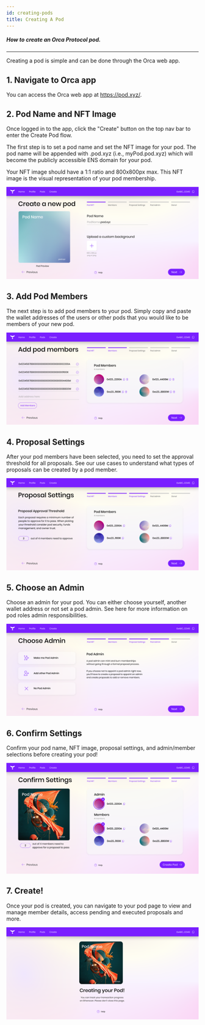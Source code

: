 ```yaml
---
id: creating-pods
title: Creating A Pod
---
```


##### How to create an Orca Protocol pod.
---


Creating a pod is simple and can be done through the Orca web app.

## 1. Navigate to Orca app

You can access the Orca web app at https://pod.xyz/.

## 2. Pod Name and NFT Image
Once logged in to the app, click the "Create" button on the top nav bar to enter the Create Pod flow.

The first step is to set a pod name and set the NFT image for your pod. The pod name will be appended with .pod.xyz (i.e., myPod.pod.xyz) which will become the publicly accessible ENS domain for your pod.

Your NFT image should have a 1:1 ratio and 800x800px max. This NFT image is the visual representation of your pod membership. 

![Create Pod](./img/PodCreate0.png)

## 3. Add Pod Members
The next step is to add pod members to your pod. Simply copy and paste the wallet addresses of the users or other pods that you would like to be members of your new pod.

![Create Pod](./img/PodCreate1.png)

## 4. Proposal Settings
After your pod members have been selected, you need to set the approval threshold for all proposals. 
See our use cases to understand what types of proposals can be created by a pod member.

![Create Pod](./img/PodCreate2.png)

## 5. Choose an Admin
Choose an admin for your pod. You can either choose yourself, another wallet address or not set a pod admin.
See here for more information on pod roles admin responsibilities.

![Create Pod](./img/PodCreate3.png)

## 6. Confirm Settings
Confirm your pod name, NFT image, proposal settings, and admin/member selections before creating your pod!

![Create Pod](./img/PodCreate4.png)

## 7. Create!
Once your pod is created, you can navigate to your pod page to view and manage member details, access pending and executed proposals and more. 

![Create Pod](./img/PodCreate5.png)